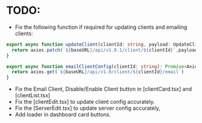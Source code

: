 # TODO:
- Fix the following function if required for updating clients and emailing clients:
```typescript
export async function updateClient(clientId: string, payload: UpdateClientPayload): Promise<AxiosResponse<any>> {
  return axios.patch(`${baseURL}/api/v1.0.1/client/${clientId}`,payload)
}

export async function emailClientConfig(clientId: string): Promise<AxiosResponse<any>> {
  return axios.get(`${baseURL}/api/v1.0/client/${clientId}/email`)
}
```
- Fix the Email Client, Disable/Enable Client button in [clientCard.tsx] and [clientList.tsx]
- Fix the [clientEdit.tsx] to update client config accurately.
- Fix the [ServerEdit.tsx] to update server config accurately,
- Add loader in dashboard card buttons.